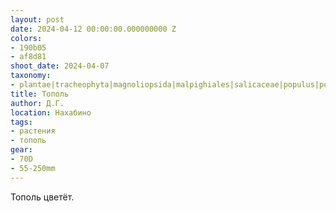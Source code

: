 ```yaml
---
layout: post
date: 2024-04-12 00:00:00.000000000 Z
colors:
- 190b05
- af8d81
shoot_date: 2024-04-07
taxonomy:
- plantae|tracheophyta|magnoliopsida|malpighiales|salicaceae|populus|populus alba
title: Тополь
author: Д.Г.
location: Нахабино
tags:
- растения
- тополь
gear:
- 70D
- 55-250mm
---
```

Тополь цветёт.

